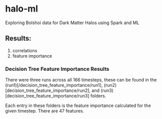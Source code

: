# halo-ml
Exploring Bolshoi data for Dark Matter Halos using Spark and ML

## Results:
1. correlations
2. feature importance 

### Decision Tree Feature Importance Results
There were three runs across all 166 timesteps, these can be found in the (run1)[/decision_tree_feature_importance/run1], (run2)[decision_tree_feature_importance/run2], and (run3)[decision_tree_feature_importance/run3] folders. 

Each entry in these folders is the feature importance calculated for the given timestep. There are 47 features. 
